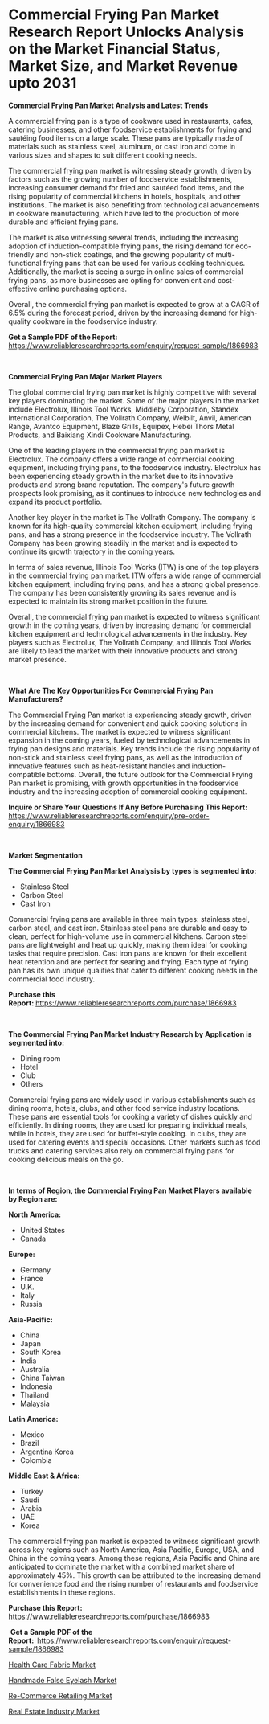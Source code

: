 <p><h1>Commercial Frying Pan Market Research Report Unlocks Analysis on the Market Financial Status, Market Size, and Market Revenue upto 2031</h1></p><p><strong>Commercial Frying Pan Market Analysis and Latest Trends</strong></p>
<p><p>A commercial frying pan is a type of cookware used in restaurants, cafes, catering businesses, and other foodservice establishments for frying and sautéing food items on a large scale. These pans are typically made of materials such as stainless steel, aluminum, or cast iron and come in various sizes and shapes to suit different cooking needs.</p><p>The commercial frying pan market is witnessing steady growth, driven by factors such as the growing number of foodservice establishments, increasing consumer demand for fried and sautéed food items, and the rising popularity of commercial kitchens in hotels, hospitals, and other institutions. The market is also benefiting from technological advancements in cookware manufacturing, which have led to the production of more durable and efficient frying pans.</p><p>The market is also witnessing several trends, including the increasing adoption of induction-compatible frying pans, the rising demand for eco-friendly and non-stick coatings, and the growing popularity of multi-functional frying pans that can be used for various cooking techniques. Additionally, the market is seeing a surge in online sales of commercial frying pans, as more businesses are opting for convenient and cost-effective online purchasing options.</p><p>Overall, the commercial frying pan market is expected to grow at a CAGR of 6.5% during the forecast period, driven by the increasing demand for high-quality cookware in the foodservice industry.</p></p>
<p><strong>Get a Sample PDF of the Report:&nbsp;</strong> <a href="https://www.reliableresearchreports.com/enquiry/request-sample/1866983">https://www.reliableresearchreports.com/enquiry/request-sample/1866983</a></p>
<p>&nbsp;</p>
<p><strong>Commercial Frying Pan Major Market Players</strong></p>
<p><p>The global commercial frying pan market is highly competitive with several key players dominating the market. Some of the major players in the market include Electrolux, Illinois Tool Works, Middleby Corporation, Standex International Corporation, The Vollrath Company, Welbilt, Anvil, American Range, Avantco Equipment, Blaze Grills, Equipex, Hebei Thors Metal Products, and Baixiang Xindi Cookware Manufacturing.</p><p>One of the leading players in the commercial frying pan market is Electrolux. The company offers a wide range of commercial cooking equipment, including frying pans, to the foodservice industry. Electrolux has been experiencing steady growth in the market due to its innovative products and strong brand reputation. The company's future growth prospects look promising, as it continues to introduce new technologies and expand its product portfolio.</p><p>Another key player in the market is The Vollrath Company. The company is known for its high-quality commercial kitchen equipment, including frying pans, and has a strong presence in the foodservice industry. The Vollrath Company has been growing steadily in the market and is expected to continue its growth trajectory in the coming years.</p><p>In terms of sales revenue, Illinois Tool Works (ITW) is one of the top players in the commercial frying pan market. ITW offers a wide range of commercial kitchen equipment, including frying pans, and has a strong global presence. The company has been consistently growing its sales revenue and is expected to maintain its strong market position in the future.</p><p>Overall, the commercial frying pan market is expected to witness significant growth in the coming years, driven by increasing demand for commercial kitchen equipment and technological advancements in the industry. Key players such as Electrolux, The Vollrath Company, and Illinois Tool Works are likely to lead the market with their innovative products and strong market presence.</p></p>
<p>&nbsp;</p>
<p><strong>What Are The Key Opportunities For Commercial Frying Pan Manufacturers?</strong></p>
<p><p>The Commercial Frying Pan market is experiencing steady growth, driven by the increasing demand for convenient and quick cooking solutions in commercial kitchens. The market is expected to witness significant expansion in the coming years, fueled by technological advancements in frying pan designs and materials. Key trends include the rising popularity of non-stick and stainless steel frying pans, as well as the introduction of innovative features such as heat-resistant handles and induction-compatible bottoms. Overall, the future outlook for the Commercial Frying Pan market is promising, with growth opportunities in the foodservice industry and the increasing adoption of commercial cooking equipment.</p></p>
<p><strong>Inquire or Share Your Questions If Any Before Purchasing This Report:</strong> <a href="https://www.reliableresearchreports.com/enquiry/pre-order-enquiry/1866983">https://www.reliableresearchreports.com/enquiry/pre-order-enquiry/1866983</a></p>
<p>&nbsp;</p>
<p><strong>Market Segmentation</strong></p>
<p><strong>The Commercial Frying Pan Market Analysis by types is segmented into:</strong></p>
<p><ul><li>Stainless Steel</li><li>Carbon Steel</li><li>Cast Iron</li></ul></p>
<p><p>Commercial frying pans are available in three main types: stainless steel, carbon steel, and cast iron. Stainless steel pans are durable and easy to clean, perfect for high-volume use in commercial kitchens. Carbon steel pans are lightweight and heat up quickly, making them ideal for cooking tasks that require precision. Cast iron pans are known for their excellent heat retention and are perfect for searing and frying. Each type of frying pan has its own unique qualities that cater to different cooking needs in the commercial food industry.</p></p>
<p><strong>Purchase this Report:&nbsp;</strong><a href="https://www.reliableresearchreports.com/purchase/1866983">https://www.reliableresearchreports.com/purchase/1866983</a></p>
<p>&nbsp;</p>
<p><strong>The Commercial Frying Pan Market Industry Research by Application is segmented into:</strong></p>
<p><ul><li>Dining room</li><li>Hotel</li><li>Club</li><li>Others</li></ul></p>
<p><p>Commercial frying pans are widely used in various establishments such as dining rooms, hotels, clubs, and other food service industry locations. These pans are essential tools for cooking a variety of dishes quickly and efficiently. In dining rooms, they are used for preparing individual meals, while in hotels, they are used for buffet-style cooking. In clubs, they are used for catering events and special occasions. Other markets such as food trucks and catering services also rely on commercial frying pans for cooking delicious meals on the go.</p></p>
<p>&nbsp;</p>
<p><strong>In terms of Region, the Commercial Frying Pan Market Players available by Region are:</strong></p>
<p>
    <p> <strong> North America: </strong>
        <ul>
            <li>United States</li>
            <li>Canada</li>
        </ul>
        </p> 
    <p> <strong> Europe: </strong>
        <ul>
            <li>Germany</li>
            <li>France</li>
            <li>U.K.</li>
            <li>Italy</li>
            <li>Russia</li>
        </ul>
        </p> 
    <p> <strong> Asia-Pacific: </strong>
        <ul>
            <li>China</li>
            <li>Japan</li>
            <li>South Korea</li>
            <li>India</li>
            <li>Australia</li>
            <li>China Taiwan</li>
            <li>Indonesia</li>
            <li>Thailand</li>
            <li>Malaysia</li>
        </ul>
        </p> 
    <p> <strong> Latin America: </strong>
        <ul>
            <li>Mexico</li>
            <li>Brazil</li>
            <li>Argentina Korea</li>
            <li>Colombia</li>
        </ul>
        </p> 
    <p> <strong> Middle East & Africa: </strong>
        <ul>
            <li>Turkey</li>
            <li>Saudi</li>
            <li>Arabia</li>
            <li>UAE</li>
            <li>Korea</li>
        </ul>
    </p>
    </p>
<p><p>The commercial frying pan market is expected to witness significant growth across key regions such as North America, Asia Pacific, Europe, USA, and China in the coming years. Among these regions, Asia Pacific and China are anticipated to dominate the market with a combined market share of approximately 45%. This growth can be attributed to the increasing demand for convenience food and the rising number of restaurants and foodservice establishments in these regions.</p></p>
<p><strong>Purchase this Report: </strong><a href="https://www.reliableresearchreports.com/purchase/1866983">https://www.reliableresearchreports.com/purchase/1866983</a></p>
<p>&nbsp;<strong>Get a Sample PDF of the Report:&nbsp;&nbsp;</strong><a href="https://www.reliableresearchreports.com/enquiry/request-sample/1866983">https://www.reliableresearchreports.com/enquiry/request-sample/1866983</a></p>
<p><strong></strong></p>
<p><p><a href="https://github.com/danielneavesallisons03mba/Market-Research-Report-List-1/blob/main/health-care-fabric-market.md">Health Care Fabric Market</a></p><p><a href="https://github.com/dimitrishawkinswaynenp91rgz/Market-Research-Report-List-1/blob/main/handmade-false-eyelash-market.md">Handmade False Eyelash Market</a></p><p><a href="https://issuu.com/reportprime-2/docs/re-commerce-retailing-market-size-2030.pptx">Re-Commerce Retailing Market</a></p><p><a href="https://issuu.com/reportprime-2/docs/real-estate-industry-market-size-2030.pptx">Real Estate Industry Market</a></p></p>